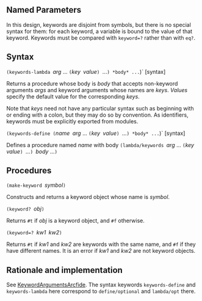 ## Named Parameters

In this design, keywords are disjoint from symbols, but there is no special syntax for them: for each keyword, a variable is bound to the value of that keyword.  Keywords must be compared with `keyword=?` rather than with `eq?`.

## Syntax

`(keywords-lambda `*arg* ... `(`*key*` `*value*`) `...`) *body* ...`)`  [syntax]

Returns a procedure whose body is *body* that accepts non-keyword arguments *args* and keyword arguments whose names are *keys*.  *Values* specify the default value for the corresponding *keys*.

Note that *keys* need not have any particular syntax such as beginning with or ending with a colon, but they may do so by convention.  As identifiers, keywords must be explicitly exported from modules.

`(keywords-define (`*name*` `*arg* ... `(`*key*` `*value*`) `...`) *body* ...`)`  [syntax]

Defines a procedure named *name* with body `(lambda/keywords `*arg* ... `(`*key*` `*value*`) `...`) `*body* ...`)`

## Procedures

`(make-keyword `*symbol*`)`

Constructs and returns a keyword object whose name is *symbol*.

`(keyword? `*obj*`)`

Returns `#t` if *obj* is a keyword object, and `#f` otherwise.

`(keyword=? `*kw1*` `*kw2*`)`

Returns `#t` if *kw1* and *kw2* are keywords with the same name, and `#f` if they have different names.  It is an error if *kw1* and *kw2* are not keyword objects.

## Rationale and implementation

See [KeywordArgumentsArcfide](KeywordArgumentsArcfide.md).  The syntax keywords `keywords-define` and `keywords-lambda` here correspond to `define/optional` and `lambda/opt` there.
